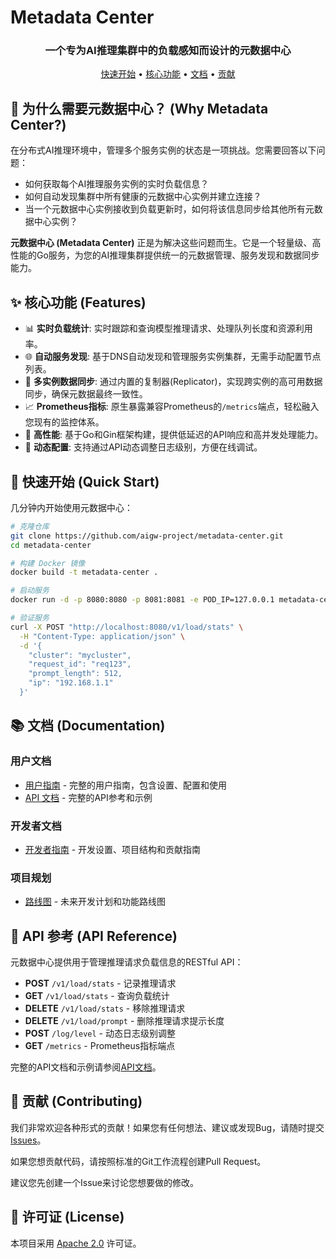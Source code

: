 # Metadata Center

<h3 align="center">一个专为AI推理集群中的负载感知而设计的元数据中心</h3>

<p align="center">
  <a href="#-快速开始-quick-start">快速开始</a> •
  <a href="#-核心功能-features">核心功能</a> •
  <a href="#-文档-documentation">文档</a> •
  <a href="#-贡献-contributing">贡献</a>
</p>

## 🤔 为什么需要元数据中心？ (Why Metadata Center?)

在分布式AI推理环境中，管理多个服务实例的状态是一项挑战。您需要回答以下问题：

-   如何获取每个AI推理服务实例的实时负载信息？
-   如何自动发现集群中所有健康的元数据中心实例并建立连接？
-   当一个元数据中心实例接收到负载更新时，如何将该信息同步给其他所有元数据中心实例？

**元数据中心 (Metadata Center)** 正是为解决这些问题而生。它是一个轻量级、高性能的Go服务，为您的AI推理集群提供统一的元数据管理、服务发现和数据同步能力。

## ✨ 核心功能 (Features)

-   📊 **实时负载统计**: 实时跟踪和查询模型推理请求、处理队列长度和资源利用率。
-   🌐 **自动服务发现**: 基于DNS自动发现和管理服务实例集群，无需手动配置节点列表。
-   🔄 **多实例数据同步**: 通过内置的复制器(Replicator)，实现跨实例的高可用数据同步，确保元数据最终一致性。
-   📈 **Prometheus指标**: 原生暴露兼容Prometheus的`/metrics`端点，轻松融入您现有的监控体系。
-   🚀 **高性能**: 基于Go和Gin框架构建，提供低延迟的API响应和高并发处理能力。
-   🔧 **动态配置**: 支持通过API动态调整日志级别，方便在线调试。

## 🚀 快速开始 (Quick Start)

几分钟内开始使用元数据中心：

```bash
# 克隆仓库
git clone https://github.com/aigw-project/metadata-center.git
cd metadata-center

# 构建 Docker 镜像
docker build -t metadata-center .

# 启动服务
docker run -d -p 8080:8080 -p 8081:8081 -e POD_IP=127.0.0.1 metadata-center

# 验证服务
curl -X POST "http://localhost:8080/v1/load/stats" \
  -H "Content-Type: application/json" \
  -d '{
    "cluster": "mycluster",
    "request_id": "req123",
    "prompt_length": 512,
    "ip": "192.168.1.1"
  }'
```

## 📚 文档 (Documentation)

### 用户文档
- [用户指南](docs/user/guide_zh.md) - 完整的用户指南，包含设置、配置和使用
- [API 文档](docs/api_zh.md) - 完整的API参考和示例

### 开发者文档
- [开发者指南](docs/developer/guide_zh.md) - 开发设置、项目结构和贡献指南

### 项目规划
- [路线图](docs/ROADMAP_zh.md) - 未来开发计划和功能路线图

## 📖 API 参考 (API Reference)

元数据中心提供用于管理推理请求负载信息的RESTful API：

- **POST** `/v1/load/stats` - 记录推理请求
- **GET** `/v1/load/stats` - 查询负载统计
- **DELETE** `/v1/load/stats` - 移除推理请求
- **DELETE** `/v1/load/prompt` - 删除推理请求提示长度
- **POST** `/log/level` - 动态日志级别调整
- **GET** `/metrics` - Prometheus指标端点

完整的API文档和示例请参阅[API文档](docs/api_zh.md)。

## 🤝 贡献 (Contributing)

我们非常欢迎各种形式的贡献！如果您有任何想法、建议或发现Bug，请随时提交 [Issues](https://github.com/aigw-project/metadata-center/issues)。

如果您想贡献代码，请按照标准的Git工作流程创建Pull Request。

建议您先创建一个Issue来讨论您想要做的修改。

## 📜 许可证 (License)

本项目采用 [Apache 2.0](LICENSE) 许可证。
